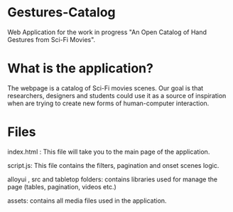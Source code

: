 # Gestures-Catalog
Web Application for the work in progress "An Open Catalog of Hand Gestures from Sci-Fi Movies".

# What is the application?

The webpage is a catalog of Sci-Fi movies scenes. Our goal is that researchers, designers and students could use it as a source of inspiration when are trying to create new forms of human-computer interaction.

# Files
index.html : This file will take you to the main page of the application.

script.js: This file contains the filters, pagination and onset scenes logic.

alloyui , src and tabletop folders: contains libraries used for manage the page (tables, pagination, videos etc.)

assets: contains all media files used in the application.
